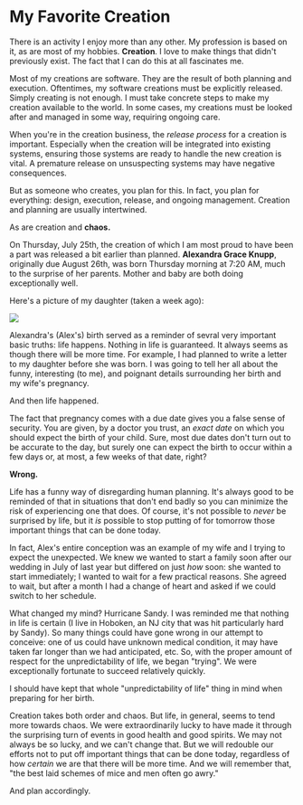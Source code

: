 # My Favorite Creation

There is an activity I enjoy more than any other. My profession is based on it,
as are most of my hobbies. **Creation**. I love to make things that didn't
previously exist. The fact that I can do this at all fascinates me.

Most of my creations are software. They are the result of both planning and 
execution. Oftentimes, my software creations must be explicitly released. Simply
creating is not enough. I must take concrete steps to make my creation
available to the world. In some cases, my creations must be looked after and
managed in some way, requiring ongoing care.

When you're in the creation business, the *release process* for a creation is
important. Especially when the creation will be integrated into existing
systems, ensuring those systems are ready to handle the new creation is vital. A
premature release on unsuspecting systems may have negative consequences.
<!--more-->
But as someone who creates, you plan for this. In fact, you plan for everything:
design, execution, release, and ongoing management. Creation and planning are
usually intertwined.

As are creation and **chaos.**

On Thursday, July 25th, the creation of which I am most proud to have been a part
was released a bit earlier than planned. **Alexandra Grace Knupp**,
originally due August 26th, was born Thursday morning at 7:20 AM, much to the surprise of her
parents. Mother and baby are both doing exceptionally well.

Here's a picture of my daughter (taken a week ago):

<img src="http://www.jeffknupp.com/images/alex.jpg">

Alexandra's (Alex's) birth served as a reminder of sevral very important basic truths:
life happens. Nothing in life is guaranteed. It always seems as though there
will be more time. For example, I had planned to write a letter to my daughter
before she was born. I was going to tell her all about the funny, interesting (to me), and poignant details 
surrounding her birth and my wife's pregnancy. 

And then life happened.

The fact that pregnancy comes with a due date gives you a false sense of security.
You are given, by a doctor you trust, an *exact date* on which you should expect
the birth of your child. Sure, most due dates don't turn out to be accurate to the
day, but surely one can expect the birth to occur within a few days or, at most, a few weeks
of that date, right?

**Wrong.**

Life has a funny way of disregarding human planning. It's always good to be
reminded of that in situations that don't end badly so you can minimize the risk
of experiencing one that does. Of course, it's not possible to *never* be surprised
by life, but it *is* possible to stop putting of for tomorrow those important
things that can be done today.

In fact, Alex's entire conception was an example of my wife and I trying to expect the unexpected.
We knew we wanted to start a family soon after our wedding in July
of last year but differed on just *how* soon: she wanted to start immediately;
I wanted to wait for a few practical reasons. She agreed to wait, but after a 
month I had a change of heart and asked if we could switch to her schedule. 

What changed my mind? Hurricane Sandy. I was reminded me that nothing in life is certain (I live in 
Hoboken, an NJ city that was hit particularly hard by Sandy). So many things could have gone wrong in our attempt to conceive: one of us could have unknown medical condition, it may have 
taken far longer than we had anticipated, etc.  So, with the proper amount of respect 
for the unpredictability of life, we began "trying". We were exceptionally fortunate to 
succeed relatively quickly.

I should have kept that whole "unpredictability of life" thing in mind when preparing for her birth. 

Creation takes both order and chaos. But life, in general, seems to tend more
towards chaos. We were extraordinarily lucky to have made it through the surprising 
turn of events in good health and good spirits. We may not always be so lucky, and 
we can't change that. But we will redouble our efforts not to put off important things 
that can be done today, regardless of how *certain* we are that there will be more time.
And we will remember that, "the best laid schemes of mice and men often go awry."

And plan accordingly.
